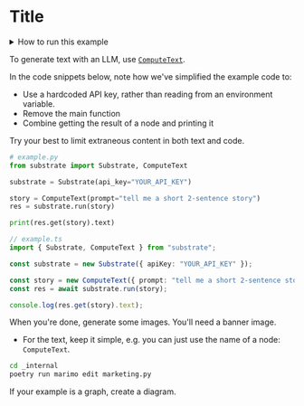 # Title

<details>
    <summary>How to run this example</summary>

```bash
# Set your API key as an environment variable.
export SUBSTRATE_API_KEY=ENTER_YOUR_KEY

# Run the TypeScript example
cd typescript                   # Navigate to the typescript example
npm install                     # Install dependencies
ts-node example.ts              # Run the example

# Run the Python example
# Note: First install dependencies in the root examples directory.
cd python                       # Navigate to the python example
poetry run python example.py    # Run the example
```

</details>

To generate text with an LLM, use [`ComputeText`](https://www.substrate.run/nodes#ComputeText).

In the code snippets below, note how we've simplified the example code to:

- Use a hardcoded API key, rather than reading from an environment variable.
- Remove the main function
- Combine getting the result of a node and printing it

Try your best to limit extraneous content in both text and code.

```python Python
# example.py
from substrate import Substrate, ComputeText

substrate = Substrate(api_key="YOUR_API_KEY")

story = ComputeText(prompt="tell me a short 2-sentence story")
res = substrate.run(story)

print(res.get(story).text)
```

```typescript TypeScript
// example.ts
import { Substrate, ComputeText } from "substrate";

const substrate = new Substrate({ apiKey: "YOUR_API_KEY" });

const story = new ComputeText({ prompt: "tell me a short 2-sentence story" });
const res = await substrate.run(story);

console.log(res.get(story).text);
```

When you're done, generate some images. You'll need a banner image.

- For the text, keep it simple, e.g. you can just use the name of a node: `ComputeText`.

```bash
cd _internal
poetry run marimo edit marketing.py
```

If your example is a graph, create a diagram.
